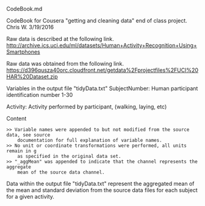 CodeBook.md

CodeBook for Cousera "getting and cleaning data" end of class project.
Chris W. 3/19/2016

Raw data is described at the following link.
http://archive.ics.uci.edu/ml/datasets/Human+Activity+Recognition+Using+Smartphones

Raw data was obtained from the following link.
https://d396qusza40orc.cloudfront.net/getdata%2Fprojectfiles%2FUCI%20HAR%20Dataset.zip

Variables in the output file "tidyData.txt"
SubjectNumber: Human participant identification number 1-30

Activity: Activity performed by participant, (walking, laying, etc)

Content

	>> Variable names were appended to but not modified from the source data, see source
		documentation for full explanation of variable names.
	>> No unit or coordinate transformations were performed, all units remain in g 
		as specified in the original data set.
	>> "_aggMean" was appended to indicate that the channel represents the aggregate
		mean of the source data channel.

Data within the output file "tidyData.txt" represent the aggregated mean of 
the mean and standard deviation from the source data files for each 
subject for a given activity.




